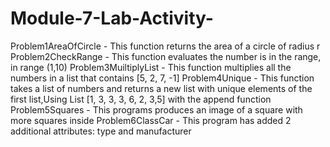 # Module-7-Lab-Activity-
Problem1AreaOfCircle - This function returns the area of a circle of radius r
Problem2CheckRange - This function evaluates the number is in the range, in range (1,10)
Problem3MuiltiplyList - This function multiplies all the numbers in a list that contains [5, 2, 7, -1]
Problem4Unique - This function takes a list of numbers and returns a new list with unique elements of the first list,Using List [1, 3, 3, 3, 6, 2, 3,5] with the append function
Problem5Squares - This programs produces an image of a square with more squares inside
Problem6ClassCar - This program has added 2 additional attributes: type and manufacturer

